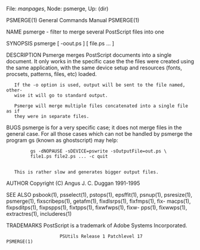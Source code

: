 File: *manpages*,  Node: psmerge,  Up: (dir)

PSMERGE(1)                  General Commands Manual                 PSMERGE(1)



NAME
       psmerge - filter to merge several PostScript files into one

SYNOPSIS
       psmerge [ -oout.ps ] [ file.ps ...  ]

DESCRIPTION
       Psmerge  merges  PostScript  documents  into a single document. It only
       works in the specific case the the files were created  using  the  same
       application, with the same device setup and resources (fonts, procsets,
       patterns, files, etc) loaded.

       If the -o option is used, output will be sent to the file named, other-
       wise it will go to standard output.

       Psmerge will merge multiple files concatenated into a single file as if
       they were in separate files.

BUGS
       psmerge is for a very specific case; it does not  merge  files  in  the
       general case.
       For  all those cases which can not be handled by psmerge the program gs
       (known as ghostscript) may help:


             gs -dNOPAUSE -sDEVICE=pswrite -sOutputFile=out.ps \
             file1.ps file2.ps ... -c quit


       This is rather slow and generates bigger output files.

AUTHOR
       Copyright (C) Angus J. C. Duggan 1991-1995

SEE ALSO
       psbook(1), psselect(1), pstops(1), epsffit(1),  psnup(1),  psresize(1),
       psmerge(1),  fixscribeps(1),  getafm(1), fixdlsrps(1), fixfmps(1), fix-
       macps(1), fixpsditps(1), fixpspps(1),  fixtpps(1),  fixwfwps(1),  fixw-
       pps(1), fixwwps(1), extractres(1), includeres(1)

TRADEMARKS
       PostScript is a trademark of Adobe Systems Incorporated.



                        PSUtils Release 1 Patchlevel 17             PSMERGE(1)
